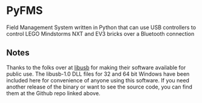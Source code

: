 # PyFMS
Field Management System written in Python that can use USB controllers to control LEGO Mindstorms NXT and EV3 bricks over a Bluetooth connection

## Notes
Thanks to the folks over at [libusb](https://github.com/libusb/libusb) for making their software available for public use. The libusb-1.0 DLL files for 32 and 64 bit Windows have been included here for convenience of anyone using this software. If you need another release of the binary or want to see the source code, you can find them at the Github repo linked above.

